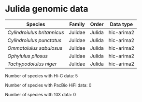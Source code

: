 # Julida genomic data

| Species | Family | Order | Data type |
| -- | --- | --- | --- |
| *Cylindroiulus britannicus* | Julidae | Julida | hic-arima2 |
| *Cylindroiulus punctatus* | Julidae | Julida | hic-arima2 |
| *Ommatoiulus sabulosus* | Julidae | Julida | hic-arima2 |
| *Ophyiulus pilosus* | Julidae | Julida | hic-arima2 |
| *Tachypodoiulus niger* | Julidae | Julida | hic-arima2 |

Number of species with Hi-C data: 5

Number of species with PacBio HiFi data: 0

Number of species with 10X data: 0

